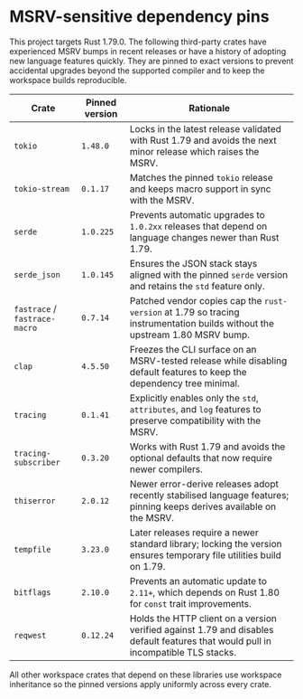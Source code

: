 # MSRV-sensitive dependency pins

This project targets Rust 1.79.0. The following third-party crates have
experienced MSRV bumps in recent releases or have a history of adopting new
language features quickly. They are pinned to exact versions to prevent
accidental upgrades beyond the supported compiler and to keep the workspace
builds reproducible.

| Crate | Pinned version | Rationale |
| --- | --- | --- |
| `tokio` | `1.48.0` | Locks in the latest release validated with Rust 1.79 and avoids the next minor release which raises the MSRV. |
| `tokio-stream` | `0.1.17` | Matches the pinned `tokio` release and keeps macro support in sync with the MSRV. |
| `serde` | `1.0.225` | Prevents automatic upgrades to `1.0.2xx` releases that depend on language changes newer than Rust 1.79. |
| `serde_json` | `1.0.145` | Ensures the JSON stack stays aligned with the pinned `serde` version and retains the `std` feature only. |
| `fastrace` / `fastrace-macro` | `0.7.14` | Patched vendor copies cap the `rust-version` at 1.79 so tracing instrumentation builds without the upstream 1.80 MSRV bump. |
| `clap` | `4.5.50` | Freezes the CLI surface on an MSRV-tested release while disabling default features to keep the dependency tree minimal. |
| `tracing` | `0.1.41` | Explicitly enables only the `std`, `attributes`, and `log` features to preserve compatibility with the MSRV. |
| `tracing-subscriber` | `0.3.20` | Works with Rust 1.79 and avoids the optional defaults that now require newer compilers. |
| `thiserror` | `2.0.12` | Newer error-derive releases adopt recently stabilised language features; pinning keeps derives available on the MSRV. |
| `tempfile` | `3.23.0` | Later releases require a newer standard library; locking the version ensures temporary file utilities build on 1.79. |
| `bitflags` | `2.10.0` | Prevents an automatic update to `2.11+`, which depends on Rust 1.80 for `const` trait improvements. |
| `reqwest` | `0.12.24` | Holds the HTTP client on a version verified against 1.79 and disables default features that would pull in incompatible TLS stacks. |

All other workspace crates that depend on these libraries use workspace
inheritance so the pinned versions apply uniformly across every crate.
